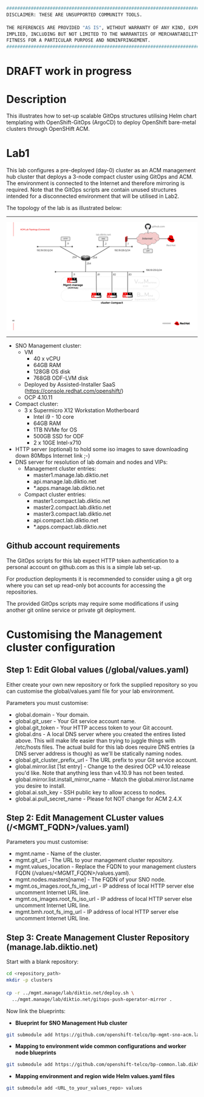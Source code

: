 ```bash
#############################################################################
DISCLAIMER: THESE ARE UNSUPPORTED COMMUNITY TOOLS.

THE REFERENCES ARE PROVIDED "AS IS", WITHOUT WARRANTY OF ANY KIND, EXPRESS OR
IMPLIED, INCLUDING BUT NOT LIMITED TO THE WARRANTIES OF MERCHANTABILITY,
FITNESS FOR A PARTICULAR PURPOSE AND NONINFRINGEMENT.
#############################################################################
```
# **DRAFT** work in progress

# Description
This illustrates how to set-up scalable GitOps structures utilising Helm chart templating with OpenShift-GitOps (ArgoCD) to deploy OpenShift bare-metal clusters through OpenSHift ACM.

# Lab1
This lab configures a pre-deployed (day-0) cluster as an ACM management hub cluster that deploys a 3-node compact cluster using GitOps and ACM. The environment is connected to the Internet and therefore mirroring is required. Note that the GitOps scripts are contain unused structures intended for a disconnected environment that will be utilised in Lab2.

The topology of  the lab is as illustrated below:

---
<p align="center">
  <img src="slides/topology.png" alt="drawing" width="666"/>
</p>

---

- SNO Management cluster:
    - VM 
        - 40 x vCPU
        - 64GB RAM
        - 128GB OS disk
        - 768GB ODF-LVM disk
    - Deployed by Assisted-Installer SaaS (https://console.redhat.com/openshift/)
    - OCP 4.10.11
- Compact cluster:
    - 3 x Supermicro X12 Workstation Motherboard
        - Intel i9 - 10 core
        - 64GB RAM
        - 1TB NVMe for OS
        - 500GB SSD for ODF
        - 2 x 10GE Intel-x710
- HTTP server (optional) to hold some iso images to save downloading down 80Mbps Internet link ;-)
- DNS server for resolution of lab domain and nodes and VIPs:
    - Management cluster entries:
        - master1.manage.lab.diktio.net
        - api.manage.lab.diktio.net
        - *.apps.manage.lab.diktio.net
    - Compact cluster entries:
        - master1.compact.lab.diktio.net
        - master2.compact.lab.diktio.net
        - master3.compact.lab.diktio.net
        - api.compact.lab.diktio.net
        - *.apps.compact.lab.diktio.net

## Github account requirements
The GitOps scripts for this lab expect HTTP token authentication to a personal account on github.com as this is a simple lab set-up.

For production deployments it is recommended to consider using a git org where you can set up read-only bot accounts for accessing the repositories.

The provided GitOps scripts may require some modifications if using another git online service or private git deployment.

# Customising the Management cluster configuration
## Step 1: Edit Global values (/global/values.yaml)
Either create your own new repository or fork the supplied repository so you can customise the global/values.yaml file for your lab environment.

Parameters you must customise:
- global.domain - Your domain.
- global.git_user - Your Git service account name.
- global.git_token - Your HTTP access token to your Git account.
- global.dns - A local DNS server where you created the entires listed above. This will make life easier than trying to juggle things with /etc/hosts files. The actual build for this lab does require DNS entries (a DNS server address is though) as we'll be statically naming nodes.
- global.git_cluster_prefix_url - The URL prefix to your Git service account.
- global.mirror.list [1st entry] - Change to the desired OCP v4.10 release you'd like. Note that anything less than v4.10.9 has not been tested.
- global.mirror.list.install_mirror_name - Match the global.mirror.list.name you desire to install.
- global.ai.ssh_key - SSH public key to allow access to nodes.
- global.ai.pull_secret_name - Please fot NOT change for ACM 2.4.X

## Step 2: Edit Management CLuster values (/<MGMT_FQDN>/values.yaml)

Parameters you must customise:
- mgmt.name - Name of the cluster.
- mgmt.git_url - The URL to your management cluster repository.
- mgmt.values_location - Replace the FQDN to  your management clusters FQDN (/values/<MGMT_FQDN>/values.yaml).
- mgmt.nodes.masters[name] - The FQDN of your SNO node.
- mgmt.os_images.root_fs_img_url - IP address of local HTTP server else uncomment Internet URL line.
- mgmt.os_images.root_fs_iso_url - IP address of local HTTP server else uncomment Internet URL line.
- mgmt.bmh.root_fs_img_url - IP address of local HTTP server else uncomment Internet URL line.

## Step 3: Create Management Cluster Repository (manage.lab.diktio.net)

Start with a blank repository:
```bash
cd <repository_path>
mkdir -p clusters

cp -r ../mgmt.manage/lab/diktio.net/deploy.sh \
  ../mgmt.manage/lab/diktio.net/gitops-push-operator-mirror .

```
Now link the blueprints:

- **Blueprint for SNO Management Hub cluster**
```bash
git submodule add https://github.com/openshift-telco/bp-mgmt-sno-acm.lab.diktio.net.git bp-mgmt
```

- **Mapping to environment wide common configurations and worker node blueprints**
```bash
git submodule add https://github.com/openshift-telco/bp-common.lab.diktio.net.git bp-common
```
- **Mapping environment and region wide Helm values.yaml files**
```bash
git submodule add <URL_to_your_values_repo> values
```
